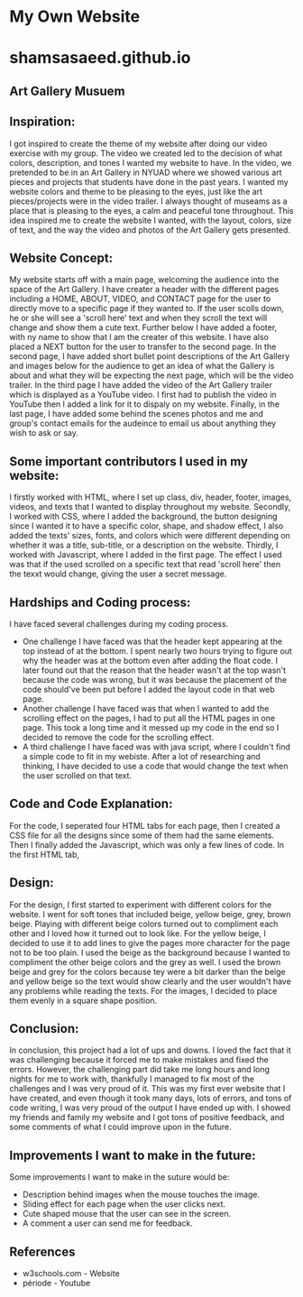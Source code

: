# My Own Website

# shamsasaeed.github.io

## Art Gallery Musuem 

## Inspiration: 
I got inspired to create the theme of my website after doing our video exercise with my group. The video we created led to the decision of what colors, description, and tones I wanted my website to have. In the video, we pretended to be in an Art Gallery in NYUAD where we showed various art pieces and projects that students have done in the past years. I wanted my website colors and theme to be pleasing to the eyes, just like the art pieces/projects were in the video trailer. I always thought of museams as a place that is pleasing to the eyes, a calm and peaceful tone throughout. This idea inspired me to create the website I wanted, with the layout, colors, size of text, and the way the video and photos of the Art Gallery gets presented.

## Website Concept:
My website starts off with a main page, welcoming the audience into the space of the Art Gallery. I have creater a header with the different pages including a HOME, ABOUT, VIDEO, and CONTACT page for the user to directly move to a specific page if they wanted to. If the user scolls down, he or she will see a 'scroll here' text and when they scroll the text will change and show them a cute text. Further below I have added a footer, with ny name to show that I am the creater of this website. I have also placed a NEXT button for the user to transfer to the second page. In the second page, I have added short bullet point descriptions of the Art Gallery and images below for the audience to get an idea of what the Gallery is about and what they will be expecting the next page, which will be the video trailer. In the third page I have added the video of the Art Gallery trailer which is displayed as a YouTube video. I first had to publish the video in YouTube then I added a link for it to dispaly on my website. Finally, in the last page, I have added some behind the scenes photos and me and group's contact emails for the audeince to email us about anything they wish to ask or say.

## Some important contributors I used in my website:
I firstly worked with HTML, where I set up class, div, header, footer, images, videos, and texts that I wanted to display throughout my website. Secondly, I worked with CSS, where I added the background, the button designing since I wanted it to have a specific color, shape, and shadow effect, I also added the texts' sizes, fonts, and colors which were different depending on whether it was a title, sub-title, or a description on the website. Thirdly, I worked with Javascript, where I added in the first page. The effect I used was that if the used scrolled on a specific text that read 'scroll here' then the texxt would change, giving the user a secret message.

## Hardships and Coding process:
I have faced several challenges during my coding process. 
- One challenge I have faced was that the header kept appearing at the top instead of at the bottom. I spent nearly two hours trying to figure out why the header was at the bottom even after adding the float code. I later found out that the reason that the header wasn't at the top wasn't because the code was wrong, but it was because the placement of the code should've been put before I added the layout code in that web page. 
- Another challenge I have faced was that when I wanted to add the scrolling effect on the pages, I had to put all the HTML pages in one page. This took a long time and it messed up my code in the end so I decided to remove the code for the scrolling effect.
- A third challenge I have faced was with java script, where I couldn't find a simple code to fit in my webiste. After a lot of researching and thinking, I have decided to use a code that would change the text when the user scrolled on that text.

## Code and Code Explanation: 
For the code, I seperated four HTML tabs for each page, then I created a CSS file for all the designs since some of them had the same elements. Then I finally added the Javascript, which was only a few lines of code. In the first HTML tab, 

## Design: 
For the design, I first started to experiment with different colors for the website. I went for soft tones that included beige, yellow beige, grey, brown beige. Playing with different beige colors turned out to compliment each other and I loved how it turned out to look like. For the yellow beige, I decided to use it to add lines to give the pages more character for the page not to be too plain. I used the beige as the background because I wanted to compliment the other beige colors and the grey as well. I used the brown beige and grey for the colors because tey were a bit darker than the beige and yellow beige so the text would show clearly and the user wouldn't have any problems while reading the texts. For the images, I decided to place them  evenly in a square shape position.

## Conclusion:
In conclusion, this project had a lot of ups and downs. I loved the fact that it was challenging because it forced me to make mistakes and fixed the errors. However, the challenging part did take me long hours and long nights for me to work with, thankfully I managed to fix most of the challenges and I was very proud of it. This was my first ever website that I have created, and even though it took many days, lots of errors, and tons of code writing, I was very proud of the output I have ended up with. I showed my friends and family my website and I got tons of positive feedback, and some comments of what I could improve upon in the future.

## Improvements I want to make in the future:
Some improvements I want to make in the suture would be: 
- Description behind images when the mouse touches the image.
- Sliding effect for each page when the user clicks next.
- Cute shaped mouse that the user can see in the screen.
- A comment a user can send me for feedback.

## References 
- w3schools.com - Website
- période - Youtube
